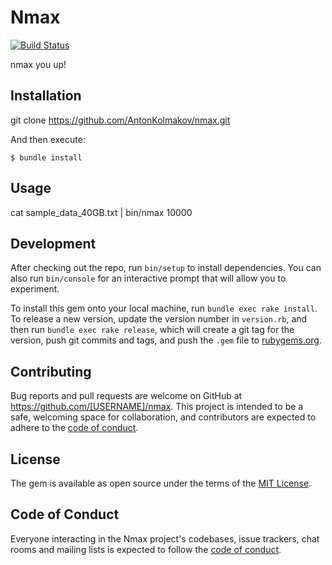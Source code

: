 # Nmax

[![Build Status](https://travis-ci.org/AntonKolmakov/nmax.svg?branch=master)](https://travis-ci.org/AntonKolmakov/nmax)

nmax you up!

## Installation

git clone https://github.com/AntonKolmakov/nmax.git

And then execute:

    $ bundle install

## Usage

cat sample_data_40GB.txt | bin/nmax 10000

## Development

After checking out the repo, run `bin/setup` to install dependencies. You can also run `bin/console` for an interactive prompt that will allow you to experiment.

To install this gem onto your local machine, run `bundle exec rake install`. To release a new version, update the version number in `version.rb`, and then run `bundle exec rake release`, which will create a git tag for the version, push git commits and tags, and push the `.gem` file to [rubygems.org](https://rubygems.org).

## Contributing

Bug reports and pull requests are welcome on GitHub at https://github.com/[USERNAME]/nmax. This project is intended to be a safe, welcoming space for collaboration, and contributors are expected to adhere to the [code of conduct](https://github.com/[USERNAME]/nmax/blob/master/CODE_OF_CONDUCT.md).


## License

The gem is available as open source under the terms of the [MIT License](https://opensource.org/licenses/MIT).

## Code of Conduct

Everyone interacting in the Nmax project's codebases, issue trackers, chat rooms and mailing lists is expected to follow the [code of conduct](https://github.com/[USERNAME]/nmax/blob/master/CODE_OF_CONDUCT.md).
